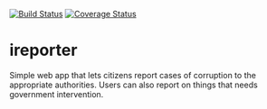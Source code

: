 [![Build Status](https://travis-ci.org/valenstical/ireporter.svg?branch=master)](https://travis-ci.org/valenstical/ireporter)
[![Coverage Status](https://coveralls.io/repos/github/valenstical/ireporter/badge.svg?branch=master)](https://coveralls.io/github/valenstical/ireporter?branch=master)
# ireporter
Simple web app that lets citizens report cases of corruption to the appropriate authorities. Users can also report on things that needs government intervention.
